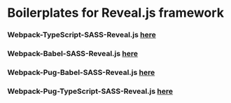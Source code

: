 # Boilerplates for Reveal.js framework

### Webpack-TypeScript-SASS-Reveal.js [here](https://github.com/xmelsky/reveal.js-boilerplates/tree/reveal.js-typescript-sass)

### Webpack-Babel-SASS-Reveal.js [here](https://github.com/xmelsky/reveal.js-boilerplates/tree/reveal.js-babel-sass)

### Webpack-Pug-Babel-SASS-Reveal.js [here](https://github.com/xmelsky/reveal.js-boilerplates/tree/reveal.js-pug-babel-sass)

### Webpack-Pug-TypeScript-SASS-Reveal.js [here](https://github.com/xmelsky/reveal.js-boilerplates/tree/reveal.js-pug-typescript-sass)